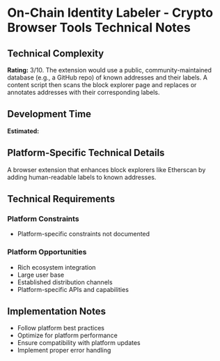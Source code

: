 # On-Chain Identity Labeler - Crypto Browser Tools Technical Notes

## Technical Complexity
**Rating:** 3/10. The extension would use a public, community-maintained database (e.g., a GitHub repo) of known addresses and their labels. A content script then scans the block explorer page and replaces or annotates addresses with their corresponding labels.

## Development Time
**Estimated:** 

## Platform-Specific Technical Details
A browser extension that enhances block explorers like Etherscan by adding human-readable labels to known addresses.

## Technical Requirements

### Platform Constraints
- Platform-specific constraints not documented

### Platform Opportunities
- Rich ecosystem integration
- Large user base
- Established distribution channels
- Platform-specific APIs and capabilities

## Implementation Notes
- Follow platform best practices
- Optimize for platform performance
- Ensure compatibility with platform updates
- Implement proper error handling
